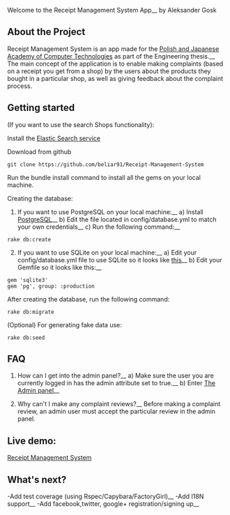 Welcome to the Receipt Management System App__
by Aleksander Gosk

## About the Project

Receipt Management System is an app made for the <a href="http://www.pja.edu.pl/">Polish and Japanese Academy of Computer Technologies</a> as part of the Engineering thesis.__
The main concept of the application is to enable making complaints (based on a receipt you get from a shop) by the users about the products they bought in a particular shop, as well as giving feedback about the complaint process.

## Getting started

(If you want to use the search Shops functionality):

Install the <a href="https://www.elastic.co/guide/en/elasticsearch/reference/current/setup.html">Elastic Search service</a>

Download from github

```console
git clone https://github.com/beliar91/Receipt-Management-System
```
Run the bundle install command to install all the gems on your local machine.

Creating the database:

1. If you want to use PostgreSQL on your local machine:__
a) Install <a href="https://gorails.com/setup/ubuntu/15.10#postgresql">PostgreSQL</a>__
b) Edit the file located in config/database.yml to match your own credentials__
c) Run the following command:__

```console
rake db:create
```

2. If you want to use SQLite on your local machine:__
a) Edit your config/database.yml file to use SQLite so it looks like <a href="https://gist.github.com/danopia/940155">this</a>__
b) Edit your Gemfile so it looks like this:__
```console
gem 'sqlite3'
gem 'pg', group: :production
```

After creating the database, run the following command:

```console
rake db:migrate
```

(Optional) For generating fake data use:

```console
rake db:seed
```

## FAQ

1. How can I get into the admin panel?__
a) Make sure the user you are currently logged in has the admin attribute set to true.__
b) Enter <a href="localhost:3000/admin">The Admin panel</a>__

2. Why can't I make any complaint reviews?__
Before making a complaint review, an admin user must accept the particular review in the admin panel.


## Live demo:

<a href="http://receipt-managing-system.herokuapp.com/">Receipt Management System</a>

## What's next?

-Add test coverage (using Rspec/Capybara/FactoryGirl)__
-Add I18N support__
-Add facebook,twitter, google+ registration/signing up__